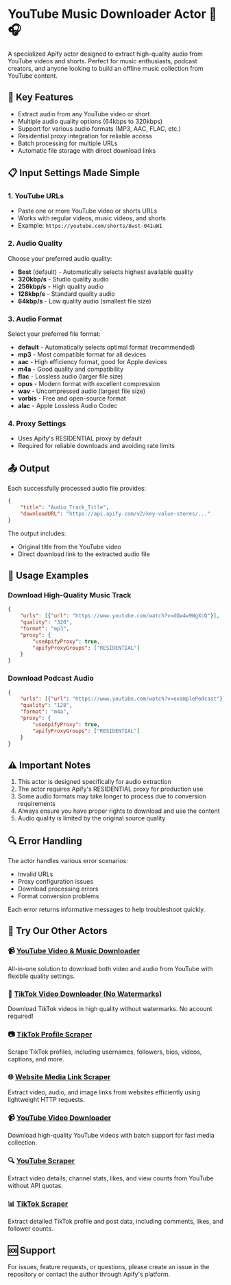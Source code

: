 # YouTube Music Downloader Actor 🎵🎧

A specialized Apify actor designed to extract high-quality audio from YouTube videos and shorts. Perfect for music enthusiasts, podcast creators, and anyone looking to build an offline music collection from YouTube content.

## 🌟 Key Features

- Extract audio from any YouTube video or short
- Multiple audio quality options (64kbps to 320kbps)
- Support for various audio formats (MP3, AAC, FLAC, etc.)
- Residential proxy integration for reliable access
- Batch processing for multiple URLs
- Automatic file storage with direct download links

## 📋 Input Settings Made Simple

### 1. YouTube URLs
- Paste one or more YouTube video or shorts URLs
- Works with regular videos, music videos, and shorts
- Example: `https://youtube.com/shorts/8wst-04IuWI`

### 2. Audio Quality
Choose your preferred audio quality:
- **Best** (default) - Automatically selects highest available quality
- **320kbp/s** - Studio quality audio
- **256kbp/s** - High quality audio
- **128kbp/s** - Standard quality audio
- **64kbp/s** - Low quality audio (smallest file size)

### 3. Audio Format
Select your preferred file format:
- **default** - Automatically selects optimal format (recommended)
- **mp3** - Most compatible format for all devices
- **aac** - High efficiency format, good for Apple devices
- **m4a** - Good quality and compatibility
- **flac** - Lossless audio (larger file size)
- **opus** - Modern format with excellent compression
- **wav** - Uncompressed audio (largest file size)
- **vorbis** - Free and open-source format
- **alac** - Apple Lossless Audio Codec

### 4. Proxy Settings
- Uses Apify's RESIDENTIAL proxy by default
- Required for reliable downloads and avoiding rate limits

## 📤 Output

Each successfully processed audio file provides:
```json
{
    "title": "Audio_Track_Title",
    "downloadURL": "https://api.apify.com/v2/key-value-stores/..."
}
```

The output includes:
- Original title from the YouTube video
- Direct download link to the extracted audio file

## 🚀 Usage Examples

### Download High-Quality Music Track
```json
{
    "urls": [{"url": "https://www.youtube.com/watch?v=dQw4w9WgXcQ"}],
    "quality": "320",
    "format": "mp3",
    "proxy": {
        "useApifyProxy": true,
        "apifyProxyGroups": ["RESIDENTIAL"]
    }
}
```

### Download Podcast Audio
```json
{
    "urls": [{"url": "https://www.youtube.com/watch?v=examplePodcast"}],
    "quality": "128",
    "format": "m4a",
    "proxy": {
        "useApifyProxy": true,
        "apifyProxyGroups": ["RESIDENTIAL"]
    }
}
```

## ⚠️ Important Notes

1. This actor is designed specifically for audio extraction
2. The actor requires Apify's RESIDENTIAL proxy for production use
3. Some audio formats may take longer to process due to conversion requirements
4. Always ensure you have proper rights to download and use the content
5. Audio quality is limited by the original source quality

## 🔍 Error Handling

The actor handles various error scenarios:
- Invalid URLs
- Proxy configuration issues
- Download processing errors
- Format conversion problems

Each error returns informative messages to help troubleshoot quickly.

## 🚀 Try Our Other Actors

### 📹 [YouTube Video & Music Downloader](https://apify.com/thenetaji/youtube-video-and-music-downloader?utm_source=actor-docs&utm_medium=readme&utm_campaign=thenetaji)
All-in-one solution to download both video and audio from YouTube with flexible quality settings.

### 🎵 [TikTok Video Downloader (No Watermarks)](https://apify.com/thenetaji/tiktok-video-downloader/api?utm_source=actor-docs&utm_medium=readme&utm_campaign=thenetaji)
Download TikTok videos in high quality without watermarks. No account required!

### 📷 [TikTok Profile Scraper](https://apify.com/thenetaji/tiktok-profile-scraper/api?utm_source=actor-docs&utm_medium=readme&utm_campaign=thenetaji)
Scrape TikTok profiles, including usernames, followers, bios, videos, captions, and more.

### 🌐 [Website Media Link Scraper](https://apify.com/thenetaji/website-media-link-scraper/api?utm_source=actor-docs&utm_medium=readme&utm_campaign=thenetaji)
Extract video, audio, and image links from websites efficiently using lightweight HTTP requests.

### 📹 [YouTube Video Downloader](https://apify.com/thenetaji/youtube-video-downloader/api?utm_source=actor-docs&utm_medium=readme&utm_campaign=thenetaji)
Download high-quality YouTube videos with batch support for fast media collection.

### 🔍 [YouTube Scraper](https://apify.com/thenetaji/youtube-scraper?utm_source=actor-docs&utm_medium=readme&utm_campaign=thenetaji)
Extract video details, channel stats, likes, and view counts from YouTube without API quotas.

### 📊 [TikTok Scraper](https://apify.com/thenetaji/tiktok-scraper?utm_source=actor-docs&utm_medium=readme&utm_campaign=thenetaji)
Extract detailed TikTok profile and post data, including comments, likes, and follower counts.

## 🆘 Support

For issues, feature requests, or questions, please create an issue in the repository or contact the author through Apify's platform.